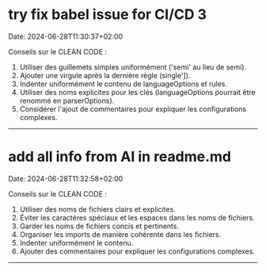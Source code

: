 # try fix babel issue for CI/CD 3

Date: 2024-06-28T11:30:37+02:00

Conseils sur le CLEAN CODE :
1. Utiliser des guillemets simples uniformément ('semi' au lieu de semi).
2. Ajouter une virgule après la dernière règle (single']).
3. Indenter uniformément le contenu de languageOptions et rules.
4. Utiliser des noms explicites pour les clés (languageOptions pourrait être renommé en parserOptions).
5. Considérer l'ajout de commentaires pour expliquer les configurations complexes.

---

# add all info from AI in readme.md

Date: 2024-06-28T11:32:58+02:00

Conseils sur le CLEAN CODE :
1. Utiliser des noms de fichiers clairs et explicites.
2. Éviter les caractères spéciaux et les espaces dans les noms de fichiers.
3. Garder les noms de fichiers concis et pertinents.
4. Organiser les imports de manière cohérente dans les fichiers.
5. Indenter uniformément le contenu.
6. Ajouter des commentaires pour expliquer les configurations complexes.

---

